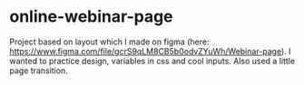 # online-webinar-page
Project based on layout which I made on figma (here: https://www.figma.com/file/gcrS9qLM8CB5b0odvZYuWh/Webinar-page).
I wanted to practice design, variables in css and cool inputs. Also used a little page transition.
